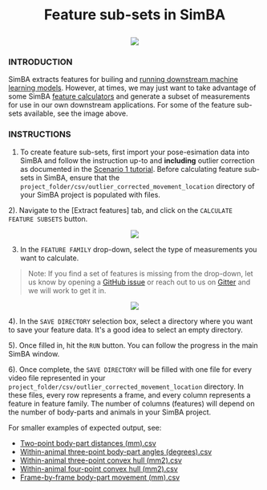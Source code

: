 # <p align="center"> Feature sub-sets in SimBA </p>

<p align="center">
<img src="https://github.com/sgoldenlab/simba/blob/master/images/feature_subsets_0.png" />
</p>

### INTRODUCTION

SimBA extracts features for builing and [running downstream machine learning models](https://github.com/sgoldenlab/simba/blob/master/docs/tutorial.md#step-5-extract-features). However, at times, we may just want to take advantage of some SimBA [feature calculators](https://github.com/sgoldenlab/simba/blob/master/simba/mixins/feature_extraction_mixin.py) and generate a subset of measurements for use in our own downstream applications. For some of the feature sub-sets available, see the image above. 


### INSTRUCTIONS

1) To create feature sub-sets, first import your pose-esimation data into SimBA and follow the instruction up-to and **including** outlier correction as documented in the [Scenario 1 tutorial](https://github.com/sgoldenlab/simba/blob/master/docs/Scenario1.md). Before calculating feature sub-sets in SimBA, ensure that the `project_folder/csv/outlier_corrected_movement_location` directory of your SimBA project is populated with files. 

2). Navigate to the [Extract features] tab, and click on the `CALCULATE FEATURE SUBSETS` button.

<p align="center">
<img src="https://github.com/sgoldenlab/simba/blob/master/images/feature_subsets_2.png" />
</p>

3) In the `FEATURE FAMILY` drop-down, select the type of measurements you want to calculate. 
> Note: If you find a set of features is missing from the drop-down, let us know by opening a [GitHub issue](https://github.com/sgoldenlab/simba/issues) or reach out to us on [Gitter](https://gitter.im/SimBA-Resource/community) and we will work to get it in.  


<p align="center">
<img src="https://github.com/sgoldenlab/simba/blob/master/images/feature_subsets_3.png" />
</p>

4). In the `SAVE DIRECTORY` selection box, select a directory where you want to save your feature data. It's a good idea to select an empty directory. 


5). Once filled in, hit the `RUN` button. You can follow the progress in the main SimBA window. 


6). Once complete, the `SAVE DIRECTORY` will be filled with one file for every video file represented in your `project_folder/csv/outlier_corrected_movement_location` directory. In these files, every row represents a frame, and every column represents a feature in feature family. The number of columns (features) will depend on the number of body-parts and animals in your SimBA project. 

For smaller examples of expected output, see:

* [Two-point body-part distances (mm).csv](https://github.com/sgoldenlab/simba/blob/master/misc/Two-point%20body-part%20distances%20(mm).csv)
* [Within-animal three-point body-part angles (degrees).csv](https://github.com/sgoldenlab/simba/blob/master/misc/Within-animal%20three-point%20body-part%20angles%20(degrees).csv)
* [Within-animal three-point convex hull (mm2).csv](https://github.com/sgoldenlab/simba/blob/master/misc/Within-animal%20three-point%20convex%20hull%20(mm2).csv)
* [Within-animal four-point convex hull (mm2).csv](https://github.com/sgoldenlab/simba/blob/master/misc/Within-animal%20four-point%20convex%20hull%20(mm2).csv)
* [Frame-by-frame body-part movement (mm).csv](https://github.com/sgoldenlab/simba/blob/master/misc/Frame-by-frame%20body-part%20movement%20(mm).csv)






